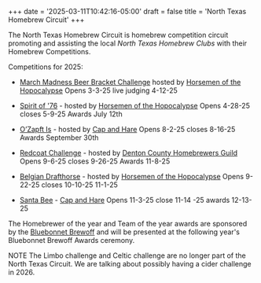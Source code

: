 +++
date = '2025-03-11T10:42:16-05:00'
draft = false
title = 'North Texas Homebrew Circuit'
+++

The North Texas Homebrew Circuit is homebrew competition circuit promoting and assisting the local _North Texas Homebrew Clubs_ with their Homebrew Competitions.

Competitions for 2025:

- <p><a href="https://ntc.brewingcompetitions.com/" target="_blank">March Madness Beer Bracket Challenge</a> hosted by  <a href="https://horsemenofthehops.com" target="_blank">Horsemen of the Hopocalypse</a> Opens 3-3-25 live judging 4-12-25 </p>
- <p><a href="/competitions/spirit-of-76">Spirit of '76</a> - hosted by <a href="https://horsemenofthehops.com" target="_blank">Horsemen of the Hopocalypse</a>
  Opens 4-28-25 closes 5-9-25 Awards July 12th</p>
- <p><a href="https://www.facebook.com/Ozapft" target="_blank">O’Zapft Is</a> - hosted by <a href="https://capandhare.com/" target="_blank">Cap and Hare</a> Opens 8-2-25 closes 8-16-25 Awards September 30th
  </p>
- <p><a href="https://texasredcoat.com/" target="_blank">Redcoat Challenge</a> - hosted by <a href="https://dchg.org/" target="_blank">Denton County Homebrewers Guild</a> Opens 9-6-25 closes 9-26-25 Awards 11-8-25
  </p>
- <p><a href="https://www.facebook.com/groups/belgiandrafthorse/" target="_blank">Belgian Drafthorse</a> - hosted by <a href="https:horsemenofthehops.com" target="_blank">Horsemen of the Hopocalypse</a> Opens 9-22-25 closes 10-10-25 11-1-25
  </p>
- <p><a href="https://www.facebook.com/groups/440330594443377/" target="_blank">Santa Bee</a> - <a href="https://capandhare.com/" target="_blank">Cap and Hare</a> Opens 11-3-25 close 11-14 -25 awards 12-13-25
  </p>

The Homebrewer of the year and Team of the year awards are sponsored by the <a href="https://bbbrewoff.com/bluebonnetbrewoff/" target="_blank" rel="noopener noreferrer">Bluebonnet Brewoff</a> and will be presented at the following year's Bluebonnet Brewoff Awards ceremony.

NOTE The Limbo challenge and Celtic challenge are no longer part of the North Texas Circuit. We are talking about possibly having a cider challenge in 2026.
